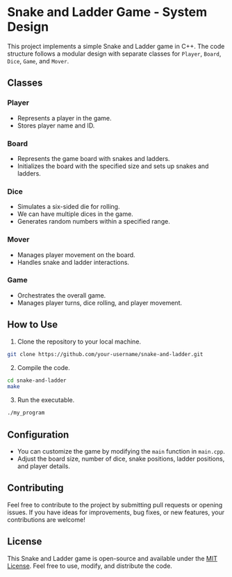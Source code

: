 # Snake and Ladder Game - System Design

This project implements a simple Snake and Ladder game in C++. The code structure follows a modular design with separate classes for `Player`, `Board`, `Dice`, `Game`, and `Mover`.

## Classes

### Player
- Represents a player in the game.
- Stores player name and ID.

### Board
- Represents the game board with snakes and ladders.
- Initializes the board with the specified size and sets up snakes and ladders.

### Dice
- Simulates a six-sided die for rolling.
- We can have multiple dices in the game.
- Generates random numbers within a specified range.

### Mover
- Manages player movement on the board.
- Handles snake and ladder interactions.

### Game
- Orchestrates the overall game.
- Manages player turns, dice rolling, and player movement.

## How to Use

1. Clone the repository to your local machine.

```bash
git clone https://github.com/your-username/snake-and-ladder.git
```

2. Compile the code.

```bash
cd snake-and-ladder
make
```

3. Run the executable.

```bash
./my_program
```

## Configuration

- You can customize the game by modifying the `main` function in `main.cpp`.
- Adjust the board size, number of dice, snake positions, ladder positions, and player details.

## Contributing

Feel free to contribute to the project by submitting pull requests or opening issues. If you have ideas for improvements, bug fixes, or new features, your contributions are welcome!

## License

This Snake and Ladder game is open-source and available under the [MIT License](LICENSE). Feel free to use, modify, and distribute the code.
```